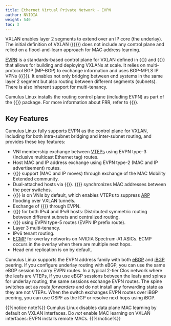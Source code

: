 ```yaml
---
title: Ethernet Virtual Private Network - EVPN
author: NVIDIA
weight: 540
toc: 3
---
```

VXLAN enables layer 2 segments to extend over an IP core (the underlay). The initial definition of VXLAN ({{<exlink url="https://tools.ietf.org/html/rfc7348" text="RFC 7348">}}) does not include any control plane and relied on a flood-and-learn approach for MAC address learning.

<span class="a-tooltip">[EVPN](## "Ethernet Virtual Private Network")</span> is a standards-based control plane for VXLAN defined in {{<exlink url="https://tools.ietf.org/html/rfc7432" text="RFC 7432">}} and {{<exlink url="https://datatracker.ietf.org/doc/draft-ietf-bess-evpn-overlay/" text="draft-ietf-bess-evpn-overlay">}} that allows for building and deploying VXLANs at scale. It relies on multi-protocol BGP (MP-BGP) to exchange information and uses BGP-MPLS IP VPNs ({{<exlink url="https://tools.ietf.org/html/rfc4364" text="RFC 4364">}}). It enables not only bridging between end systems in the same layer 2 segment but also routing between different segments (subnets). There is also inherent support for multi-tenancy.

Cumulus Linux installs the routing control plane (including EVPN) as part of the {{<exlink url="https://frrouting.org/" text="FRR">}} package. For more information about FRR, refer to {{<link url="FRRouting">}}.

## Key Features

Cumulus Linux fully supports EVPN as the control plane for VXLAN, including for both intra-subnet bridging and inter-subnet routing, and provides these key features:

- VNI membership exchange between <span class="a-tooltip">[VTEPs](## "Virtual Tunnel End Points")</span> using EVPN type-3 (Inclusive multicast Ethernet tag) routes.
- Host MAC and IP address exchange using EVPN type-2 (MAC and IP advertisement) routes.
- {{<link url="EVPN-Enhancements#extended-mobility" text="Host/VM mobility">}} support (MAC and IP moves) through exchange of the MAC Mobility Extended community.
- Dual-attached hosts via {{<link url="VXLAN-Active-active-Mode" text="VXLAN active-active mode">}}. {{<link url="Multi-Chassis-Link-Aggregation-MLAG" text="MLAG">}} synchronizes MAC addresses between the peer switches.
- {{<link url="Basic-Configuration#arp-and-nd-suppression" text="ARP/ND suppression">}} is on VNIs by default, which enables VTEPs to suppress <span class="a-tooltip">[ARP](## "Address Resolution Protocol")</span> flooding over VXLAN tunnels.
- Exchange of {{<link url="EVPN-Enhancements#configure-static-mac-addresses" text="static MAC addresses">}} through EVPN.
- {{<link url="Inter-subnet-Routing" text="Inter-subnet routing">}} for both IPv4 and IPv6 hosts: Distributed symmetric routing between different subnets and centralized routing.
- {{<link url="Inter-subnet-Routing#prefix-based-routing-evpn-type-5-routes" text="Prefix-based routing">}} using EVPN type-5 routes (EVPN IP prefix route).
- Layer 3 multi-tenancy.
- IPv6 tenant routing.
- <span class="a-tooltip">[ECMP](## "Equal Cost Multi Path")</span> for overlay networks on NVIDIA Spectrum-A1 ASICs. ECMP occurs in the overlay when there are multiple next hops.
- Head end replication is on by default.

Cumulus Linux supports the EVPN address family with both <span class="a-tooltip">[eBGP](## "external BGP")</span> and <span class="a-tooltip">[iBGP](## "internal BGP")</span> peering. If you configure underlay routing with eBGP, you can use the same eBGP session to carry EVPN routes. In a typical 2-tier Clos network where the leafs are VTEPs, if you use eBGP sessions between the leafs and spines for underlay routing, the same sessions exchange EVPN routes. The spine switches act as *route forwarders* and do not install any forwarding state as they are not VTEPs. When the switch exchanges EVPN routes over iBGP peering, you can use OSPF as the IGP or resolve next hops using iBGP.

{{%notice note%}}
Cumulus Linux disables data plane MAC learning by default on VXLAN interfaces. Do *not* enable MAC learning on VXLAN interfaces: EVPN installs remote MACs.
{{%/notice%}}
